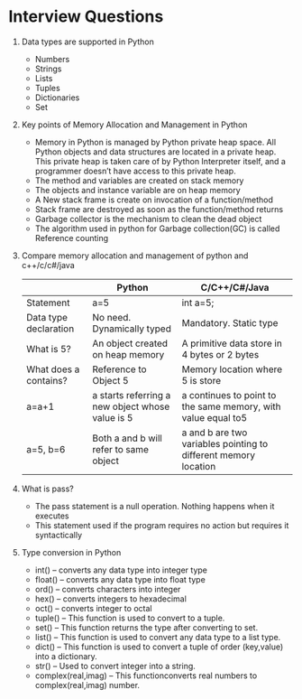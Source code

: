 # Interview Questions
1. Data types are supported in Python
    * Numbers
    * Strings
    * Lists
    * Tuples
    * Dictionaries
    * Set

2. Key points of Memory Allocation and Management in Python
    * Memory in Python is managed by Python private heap space. All Python objects and data structures are located in a private heap. This private heap is taken care of by Python Interpreter itself, and a programmer doesn’t have access to this private heap.
    * The method and variables are created on stack memory
    * The objects and instance variable are on heap memory
    * A New stack frame is create on invocation of a function/method
    * Stack frame are destroyed as soon as the function/method returns
    * Garbage collector is the mechanism to clean the dead object
    * The algorithm used in python for Garbage collection(GC) is called Reference counting
     
3. Compare memory allocation and management of python and c++/c/c#/java

    | |Python|C/C++/C#/Java|
    |---|---|-----|
    |Statement|a=5|int a=5;|
    |Data type declaration|No need. Dynamically typed|Mandatory. Static type|
    |What is 5?|An object created on heap memory|A primitive data store in 4 bytes or 2 bytes
    |What does a contains?|Reference to Object 5|Memory location where 5 is store|
    |a=a+1|a starts referring a new object whose value is 5|a continues to point to the same memory, with value equal to5|
    |a=5, b=6| Both a and b will refer to same object|a and b are two variables pointing to different memory location|
    
4. What is pass?
    * The pass statement is a null operation. Nothing happens when it executes
    * This statement used if the program requires no action but requires it syntactically
    
5. Type conversion in Python
    * int() – converts any data type into integer type
    * float() – converts any data type into float type
    * ord() – converts characters into integer
    * hex() – converts integers to hexadecimal
    * oct() – converts integer to octal
    * tuple() – This function is used to convert to a tuple.
    * set() – This function returns the type after converting to set.
    * list() – This function is used to convert any data type to a list type.
    * dict() – This function is used to convert a tuple of order (key,value) into a dictionary.
    * str() – Used to convert integer into a string.
    * complex(real,imag) – This functionconverts real numbers to complex(real,imag) number.
